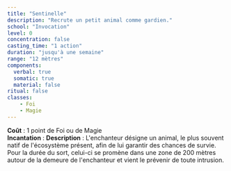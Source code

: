 ```yaml
---
title: "Sentinelle"
description: "Recrute un petit animal comme gardien."
school: "Invocation"
level: 0
concentration: false
casting_time: "1 action"
duration: "jusqu'à une semaine"
range: "12 mètres"
components:
  verbal: true
  somatic: true
  material: false
ritual: false
classes:
    - Foi
    - Magie
---
```

**Coût** : 1 point de Foi ou de Magie  
**Incantation** : 
**Description** : L'enchanteur désigne un animal, le plus souvent natif de l'écosystème présent, afin de lui garantir des chances de survie. Pour la durée du sort, celui-ci se promène dans une zone de 200 mètres autour de la demeure de l'enchanteur et vient le prévenir de toute intrusion.
